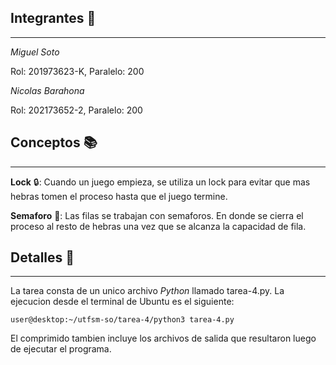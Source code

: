 ## Integrantes 👤
____
_Miguel Soto_

Rol: 201973623-K, Paralelo: 200

_Nicolas Barahona_

Rol: 202173652-2, Paralelo: 200

## Conceptos 📚
____
**Lock** 🔒: Cuando un juego empieza, se utiliza un lock para evitar que mas hebras tomen el proceso hasta que el juego termine.

**Semaforo** 🚥: Las filas se trabajan con semaforos. En donde se cierra el proceso al resto de hebras una vez que se alcanza la capacidad de fila.

## Detalles 🔎
____

La tarea consta de un unico archivo _Python_ llamado tarea-4.py. La ejecucion desde el terminal de Ubuntu es el siguiente:

```console
user@desktop:~/utfsm-so/tarea-4/python3 tarea-4.py
```

El comprimido tambien incluye los archivos de salida que resultaron luego de ejecutar el programa.